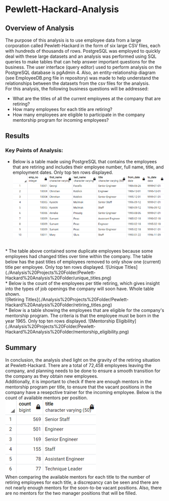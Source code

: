 # Pewlett-Hackard-Analysis
## Overview of Analysis
The purpose of this analysis is to use employee data from a large corporation called Pewlett-Hackard in the form of six large CSV files, each with hundreds of thousands of rows. PostgreSQL was employed to quickly deal with these large datasets and an analysis was performed using SQL queries to make tables that can help answer important questions for the business. The user interface (query editor) used to perform analysis on the PostgreSQL database is pgAdmin 4. Also, an entity-relationship diagram (see EmployeeDB.png file in repository) was made to help understand the relationships between the datasets from the csv files for the analysis. <br/>
For this analysis, the following business questions will be addressed:
* What are the titles of all the current employees at the company that are retiring?
* How many employees for each title are retiring?
* How many employees are eligible to participate in the company mentorship program for incoming employees?
## Results
### Key Points of Analysis:
* Below is a table made using PostgreSQL that contains the employees that are retiring and includes their employee number, full name, title, and employment dates. 
Only top ten rows displayed.
![Retirement Titles](./Analysis%20Projects%20Folder/Pewlett-Hackard%20Analysis%20Folder/retirement_titles.png)
<br/>
* The table above contained some duplicate employees because some employees had changed titles over time within the company. The table below has the past titles of employees removed to only show one (current) title per employee. Only top ten rows displayed.
![Unique Titles](./Analysis%20Projects%20Folder/Pewlett-Hackard%20Analysis%20Folder/unique_titles.png)
<br/>
* Below is the count of the employees per title retiring, which gives insight into the types of job openings the company will soon have. Whole table shown. <br/>
![Retiring Titles](./Analysis%20Projects%20Folder/Pewlett-Hackard%20Analysis%20Folder/retiring_titles.png)
<br/>
* Below is a table showing the employees that are eligible for the company's mentorship program. The criteria is that the employee must be born in the year 1965. Only top ten rows displayed.
![Mentorship Eligibility](./Analysis%20Projects%20Folder/Pewlett-Hackard%20Analysis%20Folder/mentorship_eligibility.png)<br/>

## Summary
In conclusion, the analysis shed light on the gravity of the retiring situation at Pewlett-Hackard. There are a total of 72,458 employees leaving the company, and planning needs to be done to ensure a smooth transition  for the company as they obtain new employees. <br/>
Additionally, it is important to check if there are enough mentors in the mentorship program per title, to ensure that the vacant positions in the company have a resepctive trainer for the incoming employee. Below is the count of available mentors per position.<br/>
![Mentor Count](./Analysis%20Projects%20Folder/Pewlett-Hackard%20Analysis%20Folder/mentor_count.png)
<br/>
When comparing the available mentors for each title to the number of retiring employees for each title, a discrepancy can be seen and there are not nearly enough mentors for the soon-to-be vacant positions. Also, there are no mentors for the two manager positions that will be filled.
<br/>
